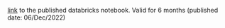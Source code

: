 
[link](https://databricks-prod-cloudfront.cloud.databricks.com/public/4027ec902e239c93eaaa8714f173bcfc/7024632308639111/3758398515471339/7075597562057512/latest.html) to the published databricks notebook. Valid for 6 months (published date: 06/Dec/2022)
